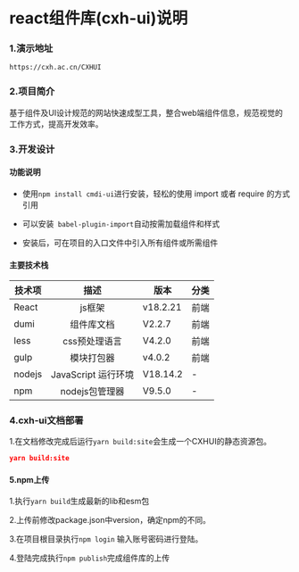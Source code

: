 # react组件库(cxh-ui)说明

### 1.演示地址

```
https://cxh.ac.cn/CXHUI
```



### 2.项目简介

​		基于组件及UI设计规范的网站快速成型工具，整合web端组件信息，规范视觉的工作方式，提高开发效率。 

### 3.开发设计

#### 功能说明

- 使用`npm install cmdi-ui`进行安装，轻松的使用 import 或者 require 的方式引用

- 可以安装` babel-plugin-import`自动按需加载组件和样式
- 安装后，可在项目的入口文件中引入所有组件或所需组件

#### 主要技术栈

| 技术项 |        描述         | 版本     | 分类 |
| ------ | :-----------------: | -------- | ---- |
| React  |    js框架     | v18.2.21  | 前端 |
| dumi   |     组件库文档      | V2.2.7   | 前端 |
| less   |    css预处理语言    | V4.2.0   | 前端 |
| gulp   |     模块打包器      | v4.0.2   | 前端 |
| nodejs | JavaScript 运行环境 | V18.14.2 | -    |
| npm    |   nodejs包管理器    | V9.5.0   | -    |

### 4.cxh-ui文档部署

1.在文档修改完成后运行`yarn build:site`会生成一个CXHUI的静态资源包。

```json
yarn build:site
```

#### 5.npm上传

1.执行`yarn build`生成最新的lib和esm包

2.上传前修改package.json中version，确定npm的不同。

3.在项目根目录执行`npm login` 输入账号密码进行登陆。

4.登陆完成执行`npm publish`完成组件库的上传

